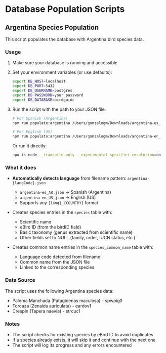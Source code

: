 # Database Population Scripts

## Argentina Species Population

This script populates the database with Argentina bird species data.

### Usage

1. Make sure your database is running and accessible
2. Set your environment variables (or use defaults):
   ```bash
   export DB_HOST=localhost
   export DB_PORT=5432
   export DB_USERNAME=postgres
   export DB_PASSWORD=your_password
   export DB_DATABASE=birdguide
   ```

3. Run the script with the path to your JSON file:
   ```bash
   # For Spanish (Argentina)
   npm run populate:argentina /Users/gonzalogm/Downloads/argentina-es_AR.json
   
   # For English (US)
   npm run populate:argentina /Users/gonzalogm/Downloads/argentina-en_US.json
   ```

   Or run it directly:
   ```bash
   npx ts-node --transpile-only --experimental-specifier-resolution=node apps/api/src/scripts/populate-argentina-species.ts /Users/gonzalogm/Downloads/argentina-en_US.json
   ```

### What it does

- **Automatically detects language** from filename pattern: `argentina-{langCode}.json`
  - `argentina-es_AR.json` → Spanish (Argentina)
  - `argentina-en_US.json` → English (US)
  - Supports any `{lang}_{COUNTRY}` format

- Creates species entries in the `species` table with:
  - Scientific name
  - eBird ID (from the birdID field)
  - Basic taxonomy (genus extracted from scientific name)
  - Other fields set to NULL (family, order, IUCN status, etc.)

- Creates common name entries in the `species_common_name` table with:
  - Language code detected from filename
  - Common name from the JSON file
  - Linked to the corresponding species

### Data Source

The script uses the following Argentina species data:
- Paloma Manchada (Patagioenas maculosa) - spwpig3
- Torcaza (Zenaida auriculata) - eardov1  
- Crespín (Tapera naevia) - strcuc1

### Notes

- The script checks for existing species by eBird ID to avoid duplicates
- If a species already exists, it will skip it and continue with the next one
- The script will log its progress and any errors encountered

